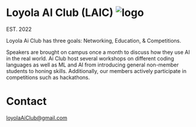# Loyola AI Club (LAIC) ![logo](https://github.com/loyolaaiclub/loyolaaiclub.github.io/logo.jpg)

EST. 2022

Loyola Ai Club has three goals: Networking, Education, & Competitions.

Speakers are brought on campus once a month to discuss how they use AI in the real world. Ai Club host several workshops on different coding languages as well as ML and AI from introducing general non-member students to honing skills. Additionally, our members actively participate in competitions such as hackathons.

# Contact

loyolaAiClub@gmail.com
